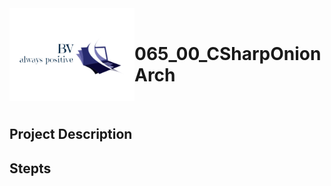 <div>
	<div>
		<img src=https://raw.githubusercontent.com/Byron2016/00_forImages/main/images/Logo_01_00.png align=left alt=MyLogo width=200>
	</div>
	&nbsp;
	<div>
		<h1>065_00_CSharpOnionArch</h1>
	</div>
</div>

&nbsp;

## Project Description

## Stepts

